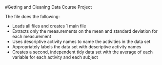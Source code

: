 #Getting and Cleaning Data Course Project

The file does the following:
 
- Loads all files and creates 1 main file
- Extracts only the measurements on the mean and standard deviation for each measurement
- Uses descriptive activity names to name the activities in the data set
- Appropriately labels the data set with descriptive activity names
- Creates a second, independent tidy data set with the average of each variable for each activity and each subject
